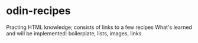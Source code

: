 # odin-recipes
Practing HTML knowledge; consists of links to a few recipes
    What's learned and will be implemented: boilerplate, lists, images, links 
